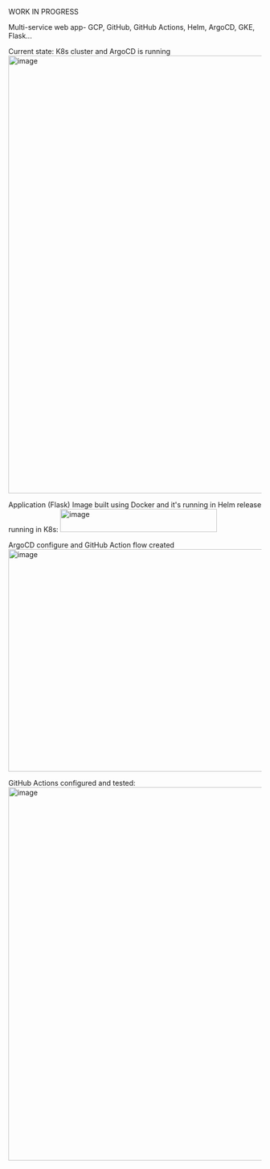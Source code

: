 WORK IN PROGRESS

Multi-service web app- GCP, GitHub, GitHub Actions, Helm, ArgoCD, GKE, Flask...


Current state: K8s cluster and ArgoCD is running
<img width="807" height="870" alt="image" src="https://github.com/user-attachments/assets/cab61773-4a1e-4d3d-a528-9ae97b53b677" />

Application (Flask) Image built using Docker and it's running in Helm release running in K8s:
<img width="312" height="46" alt="image" src="https://github.com/user-attachments/assets/520532c7-4924-4a47-99c5-5290464ede51" />

ArgoCD configure and GitHub Action flow created
<img width="1563" height="442" alt="image" src="https://github.com/user-attachments/assets/53d4a568-7a6f-4d3c-9d92-d0d003f007e6" />

GitHub Actions configured and tested:
<img width="810" height="742" alt="image" src="https://github.com/user-attachments/assets/3fab549d-592f-4ad2-a6b4-60e26cdf51a3" />